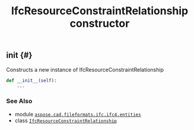 ﻿---
title: IfcResourceConstraintRelationship constructor
second_title: Aspose.CAD for Python via .NET API References
description: 
type: docs
weight: 10
url: /python-net/aspose.cad.fileformats.ifc.ifc4.entities/ifcresourceconstraintrelationship/__init__/
is_root: false
---

## __init__ {#}

Constructs a new instance of IfcResourceConstraintRelationship



```python
def __init__(self):
    ...
```





### See Also
* module [`aspose.cad.fileformats.ifc.ifc4.entities`](../../)
* class [`IfcResourceConstraintRelationship`](/cad/python-net/aspose.cad.fileformats.ifc.ifc4.entities/ifcresourceconstraintrelationship)

